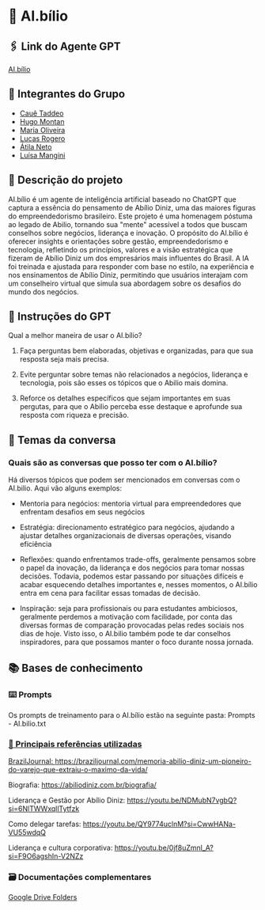 # 👔 AI.bílio

## 🖇️ Link do Agente GPT
<a href="https://chatgpt.com/g/g-679ac4df53888191b2ca5151575b4abf-ai-bilio"> AI.bílio</a>

## 👥 Integrantes do Grupo

- <a href="https://github.com/cauetaddeo"> Cauê Taddeo
- <a href="https://chatgpt.com/g/g-679923946ea48191bd11644bdd58b7e8-ask-abilio"> Hugo Montan 
- <a href="https://github.com/MariaEduarda-lab"> Maria Oliveira
- <a href="https://github.com/Lucas7rogero"> Lucas Rogero
- <a href="https://github.com/atilaneto"> Átila Neto</a>
- <a href="https://github.com/luisamangini"> Luísa Mangini</a>

## 📑 Descrição do projeto

<p>AI.bílio é um agente de inteligência artificial baseado no ChatGPT que captura a essência do pensamento de Abílio Diniz, uma das maiores figuras do empreendedorismo brasileiro. Este projeto é uma homenagem póstuma ao legado de Abilio, tornando sua "mente" acessível a todos que buscam conselhos sobre negócios, liderança e inovação. O propósito do AI.bílio é oferecer insights e orientações sobre gestão, empreendedorismo e tecnologia, refletindo os princípios, valores e a visão estratégica que fizeram de Abílio Diniz um dos empresários mais influentes do Brasil. A IA foi treinada e ajustada para responder com base no estilo, na experiência e nos ensinamentos de Abílio Diniz, permitindo que usuários interajam com um conselheiro virtual que simula sua abordagem sobre os desafios do mundo dos negócios.</p>

## 🦾 Instruções do GPT 

Qual a melhor maneira de usar o AI.bílio? 

1. Faça perguntas bem elaboradas, objetivas e organizadas, para que sua resposta seja mais precisa.

2. Evite perguntar sobre temas não relacionados a negócios, liderança e tecnologia, pois são esses os tópicos que o Abilio mais domina.

3. Reforce os detalhes específicos que sejam importantes em suas pergutas, para que o Abilio perceba esse destaque e aprofunde sua resposta com riqueza e precisão.

## 💭 Temas da conversa

<h3>Quais são as conversas que posso ter com o AI.bílio?</h3>
<p>Há diversos tópicos que podem ser mencionados em conversas com o AI.bilio. Aqui vão alguns exemplos: 

- Mentoria para negócios: mentoria virtual para empreendedores que enfrentam desafios em seus negócios

- Estratégia: direcionamento estratégico para negócios, ajudando a ajustar detalhes organizacionais de diversas operações, visando eficiência

- Reflexões: quando enfrentamos trade-offs, geralmente pensamos sobre o papel da inovação, da liderança e dos negócios para tomar nossas decisões. Todavia, podemos estar passando por situações difíceis e acabar esquecendo detalhes importantes e, nesses momentos, o AI.bílio entra em cena para facilitar essas tomadas de decisão.

- Inspiração: seja para profissionais ou para estudantes ambiciosos, geralmente perdemos a motivação com facilidade, por conta das diversas formas de comparação provocadas pelas redes sociais nos dias de hoje. Visto isso, o AI.bilio também pode te dar conselhos inspiradores, para que possamos manter o foco durante nossa jornada.</p>

## 📚 Bases de conhecimento

<h3>⌨️ Prompts</h3>

Os prompts de treinamento para o AI.bílio estão na seguinte pasta:
Prompts - AI.bilio.txt

<div>
<a href="[text](file:///Users/atilaramosneto/Documents/Onboarding%20Inteli/Prompts%20-%20A.I.bilio.rtf)"> 
</div>

<h3>📘 Principais referências utilizadas</h3>

BrazilJournal: https://braziljournal.com/memoria-abilio-diniz-um-pioneiro-do-varejo-que-extraiu-o-maximo-da-vida/

Biografia: https://abiliodiniz.com.br/biografia/

Liderança e Gestão por Abílio Diniz: https://youtu.be/NDMubN7vgbQ?si=6NlTWWxqllTytfzk

Como delegar tarefas: https://youtu.be/QY9774uclnM?si=CwwHANa-VU55wdqQ

Liderança e cultura corporativa: https://youtu.be/0jf8uZmnl_A?si=F9O6agshIn-V2NZz


<h3>🗃️ Documentações complementares</h3>

<a href="https://drive.google.com/drive/u/0/folders/1vVLJc0kaX91CxSKFF_KgHyT7lfZecD9f"> Google Drive Folders


